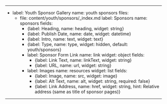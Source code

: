   ---
   - label: Youth Sponsor Gallery
     name: youth sponsors
     files:
       - file: content/youth/sponsors/_index.md
         label: Sponsors
         name: sponsors
         fields:
           - {label: Heading, name: heading, widget: string}
           - {label: Publish Date, name: date, widget: datetime}
           - {label: Intro, name: text, widget: text}
           - {label: Type, name: type, widget: hidden, default: youth/sponsors}
           - label: Sponsor Form Link
             name: link
             widget: object
             fields:
               - {label: Link Text, name: linkText, widget: string}
               - {label: URL, name: url, widget: string}
           - label: Images
             name: resources
             widget: list
             fields:
               - {label: Image, name: src, widget: image}
               - {label: Alt Text, name: alt, widget: string, required: false}
               - {label: Link Address, name: href, widget: string, hint: Relative address (same as title of sponsor pages)}
  ---